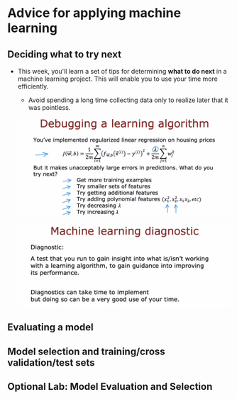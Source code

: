 # Advice for applying machine learning

## Deciding what to try next

- This week, you'll learn a set of tips for determining **what to do next** in a machine learning project. This will enable you to use your time more efficiently.

  - Avoid spending a long time collecting data only to realize later that it was pointless.

  ![alt text](resources/notes/01.png)

  ![alt text](resources/notes/02.png)

## Evaluating a model

## Model selection and training/cross validation/test sets

## Optional Lab: Model Evaluation and Selection
